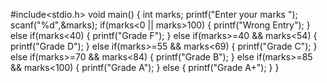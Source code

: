
#include<stdio.h>
void main()
{ 
int marks;
printf("Enter your marks ");
scanf("%d",&marks);
if(marks<0 || marks>100)
{ printf("Wrong Entry");
} 
else if(marks<40) 
{ printf("Grade F");
}
else if(marks>=40 && marks<54) 
{ printf("Grade D"); 
}
else if(marks>=55 && marks<69)
{ printf("Grade C"); 
}
else if(marks>=70 && marks<84)
{ printf("Grade B"); 
}
else if(marks>=85 && marks<100) 
{ printf("Grade A");
} 
else { printf("Grade A+");
}
}
